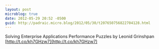 ```yaml
---
layout: post
microblog: true
date: 2012-05-29 20:52 -0500
guid: http://padraic.micro.blog/2012/05/30/t207650756822704128.html
---
```

Solving Enterprise Applications Performance Puzzles by Leonid Grinshpan [http://t.co/kh7GHzw7](http://t.co/kh7GHzw7)
